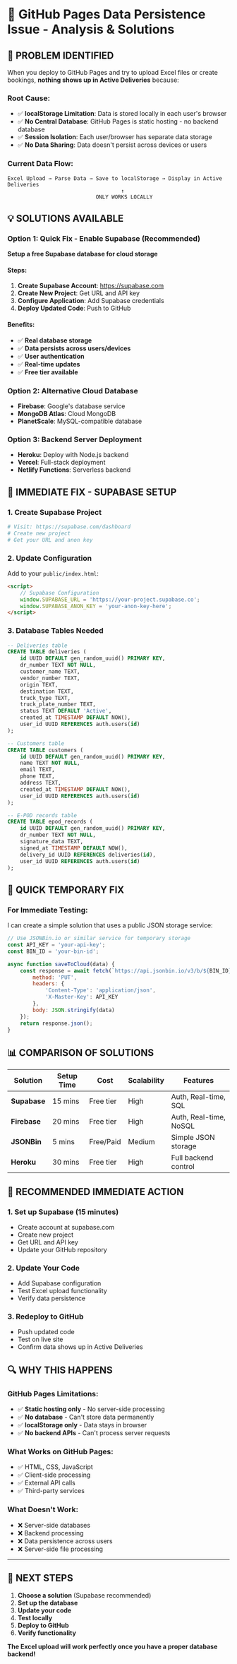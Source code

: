 # 🔧 GitHub Pages Data Persistence Issue - Analysis & Solutions

## 🚨 **PROBLEM IDENTIFIED**

When you deploy to GitHub Pages and try to upload Excel files or create bookings, **nothing shows up in Active Deliveries** because:

### **Root Cause:**
- ✅ **localStorage Limitation**: Data is stored locally in each user's browser
- ✅ **No Central Database**: GitHub Pages is static hosting - no backend database
- ✅ **Session Isolation**: Each user/browser has separate data storage
- ✅ **No Data Sharing**: Data doesn't persist across devices or users

### **Current Data Flow:**
```
Excel Upload → Parse Data → Save to localStorage → Display in Active Deliveries
                                    ↑
                            ONLY WORKS LOCALLY
```

## 💡 **SOLUTIONS AVAILABLE**

### **Option 1: Quick Fix - Enable Supabase (Recommended)**
**Setup a free Supabase database for cloud storage**

#### **Steps:**
1. **Create Supabase Account**: https://supabase.com
2. **Create New Project**: Get URL and API key
3. **Configure Application**: Add Supabase credentials
4. **Deploy Updated Code**: Push to GitHub

#### **Benefits:**
- ✅ **Real database storage**
- ✅ **Data persists across users/devices**
- ✅ **User authentication**
- ✅ **Real-time updates**
- ✅ **Free tier available**

### **Option 2: Alternative Cloud Database**
- **Firebase**: Google's database service
- **MongoDB Atlas**: Cloud MongoDB
- **PlanetScale**: MySQL-compatible database

### **Option 3: Backend Server Deployment**
- **Heroku**: Deploy with Node.js backend
- **Vercel**: Full-stack deployment
- **Netlify Functions**: Serverless backend

## 🔧 **IMMEDIATE FIX - SUPABASE SETUP**

### **1. Create Supabase Project**
```bash
# Visit: https://supabase.com/dashboard
# Create new project
# Get your URL and anon key
```

### **2. Update Configuration**
Add to your `public/index.html`:
```html
<script>
    // Supabase Configuration
    window.SUPABASE_URL = 'https://your-project.supabase.co';
    window.SUPABASE_ANON_KEY = 'your-anon-key-here';
</script>
```

### **3. Database Tables Needed**
```sql
-- Deliveries table
CREATE TABLE deliveries (
    id UUID DEFAULT gen_random_uuid() PRIMARY KEY,
    dr_number TEXT NOT NULL,
    customer_name TEXT,
    vendor_number TEXT,
    origin TEXT,
    destination TEXT,
    truck_type TEXT,
    truck_plate_number TEXT,
    status TEXT DEFAULT 'Active',
    created_at TIMESTAMP DEFAULT NOW(),
    user_id UUID REFERENCES auth.users(id)
);

-- Customers table
CREATE TABLE customers (
    id UUID DEFAULT gen_random_uuid() PRIMARY KEY,
    name TEXT NOT NULL,
    email TEXT,
    phone TEXT,
    address TEXT,
    created_at TIMESTAMP DEFAULT NOW(),
    user_id UUID REFERENCES auth.users(id)
);

-- E-POD records table
CREATE TABLE epod_records (
    id UUID DEFAULT gen_random_uuid() PRIMARY KEY,
    dr_number TEXT NOT NULL,
    signature_data TEXT,
    signed_at TIMESTAMP DEFAULT NOW(),
    delivery_id UUID REFERENCES deliveries(id),
    user_id UUID REFERENCES auth.users(id)
);
```

## 🚀 **QUICK TEMPORARY FIX**

### **For Immediate Testing:**
I can create a simple solution that uses a public JSON storage service:

```javascript
// Use JSONBin.io or similar service for temporary storage
const API_KEY = 'your-api-key';
const BIN_ID = 'your-bin-id';

async function saveToCloud(data) {
    const response = await fetch(`https://api.jsonbin.io/v3/b/${BIN_ID}`, {
        method: 'PUT',
        headers: {
            'Content-Type': 'application/json',
            'X-Master-Key': API_KEY
        },
        body: JSON.stringify(data)
    });
    return response.json();
}
```

## 📊 **COMPARISON OF SOLUTIONS**

| Solution | Setup Time | Cost | Scalability | Features |
|----------|------------|------|-------------|----------|
| **Supabase** | 15 mins | Free tier | High | Auth, Real-time, SQL |
| **Firebase** | 20 mins | Free tier | High | Auth, Real-time, NoSQL |
| **JSONBin** | 5 mins | Free/Paid | Medium | Simple JSON storage |
| **Heroku** | 30 mins | Free tier | High | Full backend control |

## 🎯 **RECOMMENDED IMMEDIATE ACTION**

### **1. Set up Supabase (15 minutes)**
- Create account at supabase.com
- Create new project
- Get URL and API key
- Update your GitHub repository

### **2. Update Your Code**
- Add Supabase configuration
- Test Excel upload functionality
- Verify data persistence

### **3. Redeploy to GitHub**
- Push updated code
- Test on live site
- Confirm data shows up in Active Deliveries

## 🔍 **WHY THIS HAPPENS**

### **GitHub Pages Limitations:**
- ✅ **Static hosting only** - No server-side processing
- ✅ **No database** - Can't store data permanently
- ✅ **localStorage only** - Data stays in browser
- ✅ **No backend APIs** - Can't process server requests

### **What Works on GitHub Pages:**
- ✅ HTML, CSS, JavaScript
- ✅ Client-side processing
- ✅ External API calls
- ✅ Third-party services

### **What Doesn't Work:**
- ❌ Server-side databases
- ❌ Backend processing
- ❌ Data persistence across users
- ❌ Server-side file processing

---

## 🚀 **NEXT STEPS**

1. **Choose a solution** (Supabase recommended)
2. **Set up the database**
3. **Update your code**
4. **Test locally**
5. **Deploy to GitHub**
6. **Verify functionality**

**The Excel upload will work perfectly once you have a proper database backend!**
